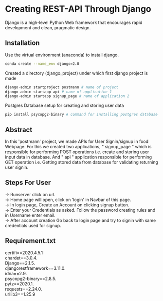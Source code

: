 # Creating REST-API Through Django

Django is a high-level Python Web framework that encourages rapid development and clean, pragmatic design.

## Installation

Use the virtual environment (anaconda) to install django.

```bash
conda create --name_env django=2.0
```
Created a directory (django_project) under which first django project is made

```python
django-admin startproject postmann # name of project
django-admin startapp api # name of application 1
django-admin startapp signup_page # name of application 2
```
Postgres Database setup for creating and storing user data
```python
pip install psycopg2-binary # command for installing postgres database
```

## Abstract

In this 'postmann' project, we made APIs for User Signin/signup in food Webpage. For this we created two applications, " signup_page " which is responsible for performing POST operations i.e. create and storing user input data in database. And " api " application responsible for performing GET operation i.e. Getting stored data from database for validating returning user signin. 

## Steps For User
-> Runserver click on url.   
-> Home page will open, click on 'login' in Navbar of this page.  
-> In login page, Create an Account on clicking signup button.  
-> Enter your Credentials as asked. Follow the password creating rules and in Username enter email.     
-> After account creation Go back to login page and try to signin with 
   same credentials used for signup.



## Requirement.txt
certifi==2020.4.5.1  
chardet==3.0.4.  
Django==2.1.5.  
djangorestframework==3.11.0.  
idna==2.9.   
psycopg2-binary==2.8.5.  
pytz==2020.1.   
requests==2.24.0.  
urllib3==1.25.9

